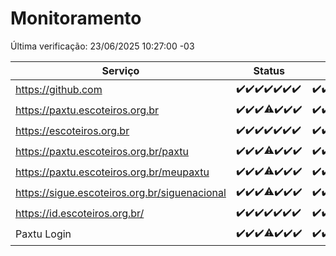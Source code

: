 # Monitoramento

Última verificação: 23/06/2025 10:27:00 -03

|Serviço|Status|Últimas 24h|
|---|---|---|
|https://github.com|<span title="2025-06-16: OK=23">✔️</span><span title="2025-06-17: OK=23">✔️</span><span title="2025-06-18: OK=23">✔️</span><span title="2025-06-19: OK=23">✔️</span><span title="2025-06-20: OK=23">✔️</span><span title="2025-06-21: OK=23">✔️</span><span title="2025-06-22: OK=13">✔️</span>|<span title="22/06/2025 11:08:00 -03 : 200">✔️</span><span title="22/06/2025 12:08:00 -03 : 200">✔️</span><span title="22/06/2025 13:10:00 -03 : 200">✔️</span><span title="22/06/2025 14:07:00 -03 : 200">✔️</span><span title="22/06/2025 15:11:00 -03 : 200">✔️</span><span title="22/06/2025 16:07:00 -03 : 200">✔️</span><span title="22/06/2025 17:09:00 -03 : 200">✔️</span><span title="22/06/2025 18:08:00 -03 : 200">✔️</span><span title="22/06/2025 19:08:00 -03 : 200">✔️</span><span title="22/06/2025 20:09:00 -03 : 200">✔️</span><span title="22/06/2025 21:53:00 -03 : 200">✔️</span><span title="22/06/2025 23:49:00 -03 : 200">✔️</span><span title="23/06/2025 00:49:00 -03 : 200">✔️</span><span title="23/06/2025 01:25:00 -03 : 200">✔️</span><span title="23/06/2025 02:12:00 -03 : 200">✔️</span><span title="23/06/2025 03:15:00 -03 : 200">✔️</span><span title="23/06/2025 04:12:00 -03 : 200">✔️</span><span title="23/06/2025 05:14:00 -03 : 200">✔️</span><span title="23/06/2025 06:13:00 -03 : 200">✔️</span><span title="23/06/2025 07:11:00 -03 : 200">✔️</span><span title="23/06/2025 08:09:00 -03 : 200">✔️</span><span title="23/06/2025 09:19:00 -03 : 200">✔️</span><span title="23/06/2025 10:27:00 -03 : 200">✔️</span>|
|https://paxtu.escoteiros.org.br|<span title="2025-06-16: OK=23">✔️</span><span title="2025-06-17: OK=23">✔️</span><span title="2025-06-18: OK=23">✔️</span><span title="2025-06-19: OK=22, Falhas=1">⚠️</span><span title="2025-06-20: OK=23">✔️</span><span title="2025-06-21: OK=23">✔️</span><span title="2025-06-22: OK=13">✔️</span>|<span title="22/06/2025 11:08:00 -03 : 200">✔️</span><span title="22/06/2025 12:08:00 -03 : 200">✔️</span><span title="22/06/2025 13:10:00 -03 : 200">✔️</span><span title="22/06/2025 14:07:00 -03 : 200">✔️</span><span title="22/06/2025 15:11:00 -03 : 200">✔️</span><span title="22/06/2025 16:07:00 -03 : 200">✔️</span><span title="22/06/2025 17:09:00 -03 : 200">✔️</span><span title="22/06/2025 18:08:00 -03 : 200">✔️</span><span title="22/06/2025 19:08:00 -03 : 200">✔️</span><span title="22/06/2025 20:09:00 -03 : 200">✔️</span><span title="22/06/2025 21:53:00 -03 : 200">✔️</span><span title="22/06/2025 23:49:00 -03 : 200">✔️</span><span title="23/06/2025 00:49:00 -03 : 200">✔️</span><span title="23/06/2025 01:25:00 -03 : 200">✔️</span><span title="23/06/2025 02:12:00 -03 : 200">✔️</span><span title="23/06/2025 03:15:00 -03 : 200">✔️</span><span title="23/06/2025 04:12:00 -03 : 200">✔️</span><span title="23/06/2025 05:14:00 -03 : 200">✔️</span><span title="23/06/2025 06:13:00 -03 : 200">✔️</span><span title="23/06/2025 07:11:00 -03 : 200">✔️</span><span title="23/06/2025 08:09:00 -03 : 200">✔️</span><span title="23/06/2025 09:19:00 -03 : 200">✔️</span><span title="23/06/2025 10:27:00 -03 : 200">✔️</span>|
|https://escoteiros.org.br|<span title="2025-06-16: OK=23">✔️</span><span title="2025-06-17: OK=23">✔️</span><span title="2025-06-18: OK=23">✔️</span><span title="2025-06-19: OK=23">✔️</span><span title="2025-06-20: OK=23">✔️</span><span title="2025-06-21: OK=23">✔️</span><span title="2025-06-22: OK=13">✔️</span>|<span title="22/06/2025 11:08:00 -03 : 200">✔️</span><span title="22/06/2025 12:08:00 -03 : 200">✔️</span><span title="22/06/2025 13:10:00 -03 : 200">✔️</span><span title="22/06/2025 14:07:00 -03 : 200">✔️</span><span title="22/06/2025 15:11:00 -03 : 200">✔️</span><span title="22/06/2025 16:07:00 -03 : 200">✔️</span><span title="22/06/2025 17:09:00 -03 : 200">✔️</span><span title="22/06/2025 18:08:00 -03 : 200">✔️</span><span title="22/06/2025 19:08:00 -03 : 200">✔️</span><span title="22/06/2025 20:09:00 -03 : 200">✔️</span><span title="22/06/2025 21:53:00 -03 : 200">✔️</span><span title="22/06/2025 23:49:00 -03 : 200">✔️</span><span title="23/06/2025 00:49:00 -03 : 200">✔️</span><span title="23/06/2025 01:25:00 -03 : 200">✔️</span><span title="23/06/2025 02:12:00 -03 : 200">✔️</span><span title="23/06/2025 03:15:00 -03 : 200">✔️</span><span title="23/06/2025 04:12:00 -03 : 200">✔️</span><span title="23/06/2025 05:14:00 -03 : 200">✔️</span><span title="23/06/2025 06:13:00 -03 : 200">✔️</span><span title="23/06/2025 07:11:00 -03 : 200">✔️</span><span title="23/06/2025 08:09:00 -03 : 200">✔️</span><span title="23/06/2025 09:19:00 -03 : 200">✔️</span><span title="23/06/2025 10:27:00 -03 : 200">✔️</span>|
|https://paxtu.escoteiros.org.br/paxtu|<span title="2025-06-16: OK=23">✔️</span><span title="2025-06-17: OK=23">✔️</span><span title="2025-06-18: OK=23">✔️</span><span title="2025-06-19: OK=22, Falhas=1">⚠️</span><span title="2025-06-20: OK=23">✔️</span><span title="2025-06-21: OK=23">✔️</span><span title="2025-06-22: OK=13">✔️</span>|<span title="22/06/2025 11:08:00 -03 : 200">✔️</span><span title="22/06/2025 12:08:00 -03 : 200">✔️</span><span title="22/06/2025 13:10:00 -03 : 200">✔️</span><span title="22/06/2025 14:07:00 -03 : 200">✔️</span><span title="22/06/2025 15:11:00 -03 : 200">✔️</span><span title="22/06/2025 16:07:00 -03 : 200">✔️</span><span title="22/06/2025 17:09:00 -03 : 200">✔️</span><span title="22/06/2025 18:08:00 -03 : 200">✔️</span><span title="22/06/2025 19:08:00 -03 : 200">✔️</span><span title="22/06/2025 20:09:00 -03 : 200">✔️</span><span title="22/06/2025 21:53:00 -03 : 200">✔️</span><span title="22/06/2025 23:49:00 -03 : 200">✔️</span><span title="23/06/2025 00:49:00 -03 : 200">✔️</span><span title="23/06/2025 01:25:00 -03 : 200">✔️</span><span title="23/06/2025 02:12:00 -03 : 200">✔️</span><span title="23/06/2025 03:15:00 -03 : 200">✔️</span><span title="23/06/2025 04:12:00 -03 : 200">✔️</span><span title="23/06/2025 05:14:00 -03 : 200">✔️</span><span title="23/06/2025 06:13:00 -03 : 200">✔️</span><span title="23/06/2025 07:11:00 -03 : 200">✔️</span><span title="23/06/2025 08:09:00 -03 : 200">✔️</span><span title="23/06/2025 09:19:00 -03 : 200">✔️</span><span title="23/06/2025 10:27:00 -03 : 200">✔️</span>|
|https://paxtu.escoteiros.org.br/meupaxtu|<span title="2025-06-16: OK=23">✔️</span><span title="2025-06-17: OK=23">✔️</span><span title="2025-06-18: OK=23">✔️</span><span title="2025-06-19: OK=22, Falhas=1">⚠️</span><span title="2025-06-20: OK=23">✔️</span><span title="2025-06-21: OK=23">✔️</span><span title="2025-06-22: OK=13">✔️</span>|<span title="22/06/2025 11:08:00 -03 : 200">✔️</span><span title="22/06/2025 12:08:00 -03 : 200">✔️</span><span title="22/06/2025 13:10:00 -03 : 200">✔️</span><span title="22/06/2025 14:07:00 -03 : 200">✔️</span><span title="22/06/2025 15:11:00 -03 : 200">✔️</span><span title="22/06/2025 16:07:00 -03 : 200">✔️</span><span title="22/06/2025 17:09:00 -03 : 200">✔️</span><span title="22/06/2025 18:08:00 -03 : 200">✔️</span><span title="22/06/2025 19:08:00 -03 : 200">✔️</span><span title="22/06/2025 20:09:00 -03 : 200">✔️</span><span title="22/06/2025 21:53:00 -03 : 200">✔️</span><span title="22/06/2025 23:49:00 -03 : 200">✔️</span><span title="23/06/2025 00:49:00 -03 : 200">✔️</span><span title="23/06/2025 01:25:00 -03 : 200">✔️</span><span title="23/06/2025 02:12:00 -03 : 200">✔️</span><span title="23/06/2025 03:15:00 -03 : 200">✔️</span><span title="23/06/2025 04:12:00 -03 : 200">✔️</span><span title="23/06/2025 05:14:00 -03 : 200">✔️</span><span title="23/06/2025 06:13:00 -03 : 200">✔️</span><span title="23/06/2025 07:11:00 -03 : 200">✔️</span><span title="23/06/2025 08:09:00 -03 : 200">✔️</span><span title="23/06/2025 09:19:00 -03 : 200">✔️</span><span title="23/06/2025 10:27:00 -03 : 200">✔️</span>|
|https://sigue.escoteiros.org.br/siguenacional|<span title="2025-06-16: OK=23">✔️</span><span title="2025-06-17: OK=23">✔️</span><span title="2025-06-18: OK=23">✔️</span><span title="2025-06-19: OK=22, Falhas=1">⚠️</span><span title="2025-06-20: OK=23">✔️</span><span title="2025-06-21: OK=23">✔️</span><span title="2025-06-22: OK=13">✔️</span>|<span title="22/06/2025 11:08:00 -03 : 200">✔️</span><span title="22/06/2025 12:08:00 -03 : 200">✔️</span><span title="22/06/2025 13:10:00 -03 : 200">✔️</span><span title="22/06/2025 14:07:00 -03 : 200">✔️</span><span title="22/06/2025 15:11:00 -03 : 200">✔️</span><span title="22/06/2025 16:07:00 -03 : 200">✔️</span><span title="22/06/2025 17:09:00 -03 : 200">✔️</span><span title="22/06/2025 18:08:00 -03 : 200">✔️</span><span title="22/06/2025 19:08:00 -03 : 200">✔️</span><span title="22/06/2025 20:09:00 -03 : 200">✔️</span><span title="22/06/2025 21:53:00 -03 : 200">✔️</span><span title="22/06/2025 23:49:00 -03 : 200">✔️</span><span title="23/06/2025 00:49:00 -03 : 200">✔️</span><span title="23/06/2025 01:25:00 -03 : 200">✔️</span><span title="23/06/2025 02:12:00 -03 : 200">✔️</span><span title="23/06/2025 03:15:00 -03 : 200">✔️</span><span title="23/06/2025 04:12:00 -03 : 200">✔️</span><span title="23/06/2025 05:14:00 -03 : 200">✔️</span><span title="23/06/2025 06:13:00 -03 : 200">✔️</span><span title="23/06/2025 07:11:00 -03 : 200">✔️</span><span title="23/06/2025 08:09:00 -03 : 200">✔️</span><span title="23/06/2025 09:19:00 -03 : 200">✔️</span><span title="23/06/2025 10:27:00 -03 : 200">✔️</span>|
|https://id.escoteiros.org.br/|<span title="2025-06-16: OK=23">✔️</span><span title="2025-06-17: OK=23">✔️</span><span title="2025-06-18: OK=23">✔️</span><span title="2025-06-19: OK=23">✔️</span><span title="2025-06-20: OK=23">✔️</span><span title="2025-06-21: OK=23">✔️</span><span title="2025-06-22: OK=13">✔️</span>|<span title="22/06/2025 11:08:00 -03 : 200">✔️</span><span title="22/06/2025 12:08:00 -03 : 200">✔️</span><span title="22/06/2025 13:10:00 -03 : 200">✔️</span><span title="22/06/2025 14:07:00 -03 : 200">✔️</span><span title="22/06/2025 15:11:00 -03 : 200">✔️</span><span title="22/06/2025 16:07:00 -03 : 200">✔️</span><span title="22/06/2025 17:09:00 -03 : 200">✔️</span><span title="22/06/2025 18:08:00 -03 : 200">✔️</span><span title="22/06/2025 19:08:00 -03 : 200">✔️</span><span title="22/06/2025 20:09:00 -03 : 200">✔️</span><span title="22/06/2025 21:53:00 -03 : 200">✔️</span><span title="22/06/2025 23:49:00 -03 : 200">✔️</span><span title="23/06/2025 00:49:00 -03 : 200">✔️</span><span title="23/06/2025 01:25:00 -03 : 200">✔️</span><span title="23/06/2025 02:12:00 -03 : 200">✔️</span><span title="23/06/2025 03:15:00 -03 : 200">✔️</span><span title="23/06/2025 04:12:00 -03 : 200">✔️</span><span title="23/06/2025 05:14:00 -03 : 200">✔️</span><span title="23/06/2025 06:13:00 -03 : 200">✔️</span><span title="23/06/2025 07:11:00 -03 : 200">✔️</span><span title="23/06/2025 08:09:00 -03 : 200">✔️</span><span title="23/06/2025 09:19:00 -03 : 200">✔️</span><span title="23/06/2025 10:27:00 -03 : 200">✔️</span>|
|Paxtu Login|<span title="2025-06-16: OK=23">✔️</span><span title="2025-06-17: OK=23">✔️</span><span title="2025-06-18: OK=23">✔️</span><span title="2025-06-19: OK=22, Falhas=1">⚠️</span><span title="2025-06-20: OK=23">✔️</span><span title="2025-06-21: OK=23">✔️</span><span title="2025-06-22: OK=13">✔️</span>|<span title="22/06/2025 11:08:00 -03 : 200">✔️</span><span title="22/06/2025 12:08:00 -03 : 200">✔️</span><span title="22/06/2025 13:10:00 -03 : 200">✔️</span><span title="22/06/2025 14:07:00 -03 : 200">✔️</span><span title="22/06/2025 15:11:00 -03 : 200">✔️</span><span title="22/06/2025 16:07:00 -03 : 200">✔️</span><span title="22/06/2025 17:09:00 -03 : 200">✔️</span><span title="22/06/2025 18:08:00 -03 : 200">✔️</span><span title="22/06/2025 19:08:00 -03 : 200">✔️</span><span title="22/06/2025 20:09:00 -03 : 200">✔️</span><span title="22/06/2025 21:53:00 -03 : 200">✔️</span><span title="22/06/2025 23:49:00 -03 : 200">✔️</span><span title="23/06/2025 00:49:00 -03 : 200">✔️</span><span title="23/06/2025 01:25:00 -03 : 200">✔️</span><span title="23/06/2025 02:12:00 -03 : 200">✔️</span><span title="23/06/2025 03:15:00 -03 : 200">✔️</span><span title="23/06/2025 04:12:00 -03 : 200">✔️</span><span title="23/06/2025 05:14:00 -03 : 200">✔️</span><span title="23/06/2025 06:13:00 -03 : 200">✔️</span><span title="23/06/2025 07:11:00 -03 : 200">✔️</span><span title="23/06/2025 08:09:00 -03 : 200">✔️</span><span title="23/06/2025 09:19:00 -03 : 200">✔️</span><span title="23/06/2025 10:27:00 -03 : 200">✔️</span>|
